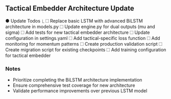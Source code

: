 ## Tactical Embedder Architecture Update

● Update Todos
  ⎿  ☐ Replace basic LSTM with advanced BiLSTM architecture in models.py
     ☐ Update engine.py for dual outputs (mu and sigma)
     ☐ Add tests for new tactical embedder architecture
     ☐ Update configuration in settings.yaml
     ☐ Add tactical-specific loss function
     ☐ Add monitoring for momentum patterns
     ☐ Create production validation script
     ☐ Create migration script for existing checkpoints
     ☐ Add training configuration for tactical embedder

### Notes
- Prioritize completing the BiLSTM architecture implementation
- Ensure comprehensive test coverage for new architecture
- Validate performance improvements over previous LSTM model